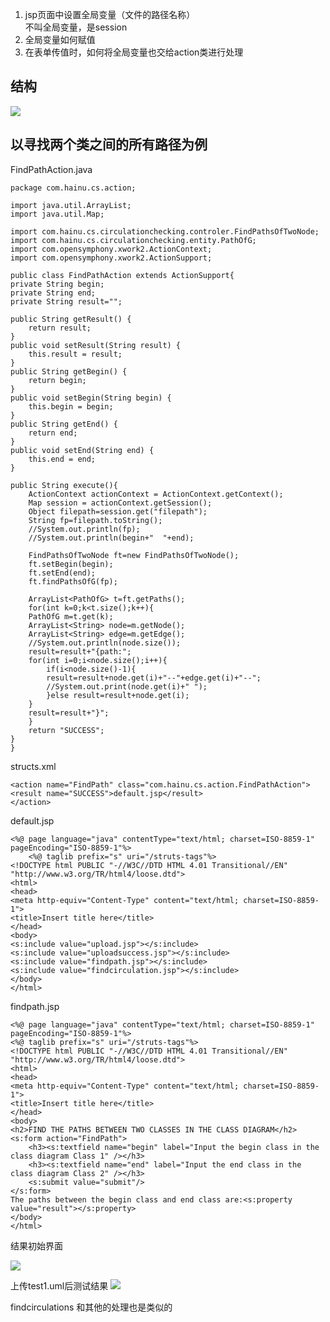 
1. jsp页面中设置全局变量（文件的路径名称）    
不叫全局变量，是session
2. 全局变量如何赋值
3. 在表单传值时，如何将全局变量也交给action类进行处理


## 结构

![](http://i.imgur.com/qFORlV5.png)

## 以寻找两个类之间的所有路径为例

FindPathAction.java

	package com.hainu.cs.action;

	import java.util.ArrayList;
	import java.util.Map;

	import com.hainu.cs.circulationchecking.controler.FindPathsOfTwoNode;
	import com.hainu.cs.circulationchecking.entity.PathOfG;
	import com.opensymphony.xwork2.ActionContext;
	import com.opensymphony.xwork2.ActionSupport;

	public class FindPathAction extends ActionSupport{
	private String begin;
	private String end;
	private String result="";
	
	public String getResult() {
		return result;
	}
	public void setResult(String result) {
		this.result = result;
	}
	public String getBegin() {
		return begin;
	}
	public void setBegin(String begin) {
		this.begin = begin;
	}
	public String getEnd() {
		return end;
	}
	public void setEnd(String end) {
		this.end = end;
	}

	public String execute(){
		ActionContext actionContext = ActionContext.getContext();   
        Map session = actionContext.getSession();   
        Object filepath=session.get("filepath"); 
        String fp=filepath.toString();
        //System.out.println(fp);
        //System.out.println(begin+"  "+end);
        
        FindPathsOfTwoNode ft=new FindPathsOfTwoNode();
        ft.setBegin(begin);
        ft.setEnd(end);
        ft.findPathsOfG(fp);
        
        ArrayList<PathOfG> t=ft.getPaths();
        for(int k=0;k<t.size();k++){
		PathOfG m=t.get(k);
		ArrayList<String> node=m.getNode();
		ArrayList<String> edge=m.getEdge();
		//System.out.println(node.size());
		result=result+"{path:";
		for(int i=0;i<node.size();i++){
			if(i<node.size()-1){
			result=result+node.get(i)+"--"+edge.get(i)+"--";
			//System.out.print(node.get(i)+" ");
			}else result=result+node.get(i);
		}
		result=result+"}";
        }
        return "SUCCESS";
	}
	}

structs.xml

	<action name="FindPath" class="com.hainu.cs.action.FindPathAction">
	<result name="SUCCESS">default.jsp</result>
	</action>

default.jsp

	<%@ page language="java" contentType="text/html; charset=ISO-8859-1"
    pageEncoding="ISO-8859-1"%>
        <%@ taglib prefix="s" uri="/struts-tags"%>
	<!DOCTYPE html PUBLIC "-//W3C//DTD HTML 4.01 Transitional//EN" "http://www.w3.org/TR/html4/loose.dtd">
	<html>
	<head>
	<meta http-equiv="Content-Type" content="text/html; charset=ISO-8859-1">
	<title>Insert title here</title>
	</head>
	<body>
	<s:include value="upload.jsp"></s:include>
	<s:include value="uploadsuccess.jsp"></s:include>
    <s:include value="findpath.jsp"></s:include>
    <s:include value="findcirculation.jsp"></s:include>
	</body>
	</html>

findpath.jsp

	<%@ page language="java" contentType="text/html; charset=ISO-8859-1"
    pageEncoding="ISO-8859-1"%>
    <%@ taglib prefix="s" uri="/struts-tags"%>
	<!DOCTYPE html PUBLIC "-//W3C//DTD HTML 4.01 Transitional//EN" "http://www.w3.org/TR/html4/loose.dtd">
	<html>
	<head>
	<meta http-equiv="Content-Type" content="text/html; charset=ISO-8859-1">
	<title>Insert title here</title>
	</head>
	<body>
	<h2>FIND THE PATHS BETWEEN TWO CLASSES IN THE CLASS DIAGRAM</h2>    
	<s:form action="FindPath">
		<h3><s:textfield name="begin" label="Input the begin class in the class diagram Class 1" /></h3>
		<h3><s:textfield name="end" label="Input the end class in the class diagram Class 2" /></h3>
    	<s:submit value="submit"/>
    </s:form>  
	The paths between the begin class and end class are:<s:property value="result"></s:property>
	</body>
	</html>


结果初始界面

![](http://i.imgur.com/cR6D2Nh.png)

上传test1.uml后测试结果
![](http://i.imgur.com/Zl0vf05.png)


findcirculations 和其他的处理也是类似的